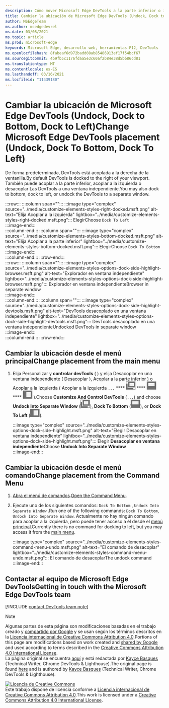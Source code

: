 ```yaml
---
description: Cómo mover Microsoft Edge DevTools a la parte inferior o izquierda de la ventanilla, o a una ventana independiente.
title: Cambiar la ubicación de Microsoft Edge DevTools (Undock, Dock to Bottom, Dock to Left)
author: MSEdgeTeam
ms.author: msedgedevrel
ms.date: 03/08/2021
ms.topic: article
ms.prod: microsoft-edge
keywords: Microsoft Edge, desarrollo web, herramientas F12, DevTools
ms.openlocfilehash: 8fabeaf6d972badd08ab85486913ef17f54bcf67
ms.sourcegitcommit: 4b9fb5c1176fdaa5e3c60af2b84e38d5bb86cd81
ms.translationtype: MT
ms.contentlocale: es-ES
ms.lasthandoff: 03/16/2021
ms.locfileid: "11439180"
---
```

<!-- Copyright Kayce Basques 

   Licensed under the Apache License, Version 2.0 (the "License");
   you may not use this file except in compliance with the License.
   You may obtain a copy of the License at

       https://www.apache.org/licenses/LICENSE-2.0

   Unless required by applicable law or agreed to in writing, software
   distributed under the License is distributed on an "AS IS" BASIS,
   WITHOUT WARRANTIES OR CONDITIONS OF ANY KIND, either express or implied.
   See the License for the specific language governing permissions and
   limitations under the License.  -->

# <a name="change-microsoft-edge-devtools-placement-undock-dock-to-bottom-dock-to-left"></a><span data-ttu-id="42af4-104">Cambiar la ubicación de Microsoft Edge DevTools (Undock, Dock to Bottom, Dock to Left)</span><span class="sxs-lookup"><span data-stu-id="42af4-104">Change Microsoft Edge DevTools placement (Undock, Dock To Bottom, Dock To Left)</span></span>  

<span data-ttu-id="42af4-105">De forma predeterminada, DevTools está acoplada a la derecha de la ventanilla.</span><span class="sxs-lookup"><span data-stu-id="42af4-105">By default DevTools is docked to the right of your viewport.</span></span>  <span data-ttu-id="42af4-106">También puede acoplar a la parte inferior, acoplar a la izquierda o desacoplar Las DevTools a una ventana independiente.</span><span class="sxs-lookup"><span data-stu-id="42af4-106">You may also dock to bottom, dock to left, or undock the DevTools to a separate window.</span></span>  

:::row:::
   :::column span="":::
      :::image type="complex" source="../media/customize-elements-styles-right-docked.msft.png" alt-text="Elija Acoplar a la izquierda" lightbox="../media/customize-elements-styles-right-docked.msft.png":::
         <span data-ttu-id="42af4-108">Elegir</span><span class="sxs-lookup"><span data-stu-id="42af4-108">Choose</span></span> `Dock To Left`  
      :::image-end:::  
   :::column-end:::
   :::column span="":::
      :::image type="complex" source="../media/customize-elements-styles-bottom-docked.msft.png" alt-text="Elija Acoplar a la parte inferior" lightbox="../media/customize-elements-styles-bottom-docked.msft.png":::
         <span data-ttu-id="42af4-110">Elegir</span><span class="sxs-lookup"><span data-stu-id="42af4-110">Choose</span></span> `Dock To Bottom`  
      :::image-end:::  
   :::column-end:::
:::row-end:::  
:::row:::
   :::column span="":::
      :::image type="complex" source="../media/customize-elements-styles-options-dock-side-highlight-browser.msft.png" alt-text="Explorador en ventana independiente" lightbox="../media/customize-elements-styles-options-dock-side-highlight-browser.msft.png":::
         <span data-ttu-id="42af4-112">Explorador en ventana independiente</span><span class="sxs-lookup"><span data-stu-id="42af4-112">Browser in separate window</span></span>  
      :::image-end:::  
   :::column-end:::
   :::column span="":::
      :::image type="complex" source="../media/customize-elements-styles-options-dock-side-highlight-devtools.msft.png" alt-text="DevTools desacoplado en una ventana independiente" lightbox="../media/customize-elements-styles-options-dock-side-highlight-devtools.msft.png":::
         <span data-ttu-id="42af4-114">DevTools desacoplado en una ventana independiente</span><span class="sxs-lookup"><span data-stu-id="42af4-114">Undocked DevTools in separate window</span></span>  
      :::image-end:::  
   :::column-end:::
:::row-end:::  

## <a name="change-placement-from-the-main-menu"></a><span data-ttu-id="42af4-115">Cambiar la ubicación desde el menú principal</span><span class="sxs-lookup"><span data-stu-id="42af4-115">Change placement from the main menu</span></span>  

1.  <span data-ttu-id="42af4-116">Elija Personalizar y **controlar devTools** \( \) y elija Desacoplar en una ventana independiente \( Desacoplar \), Acoplar a la parte inferior \) o Acoplar a la izquierda \( Acoplar a la izquierda `...` \*\*\*\* ![ ](../media/undock-icon.msft.png) \*\*\*\* ![ ](../media/bottom-icon.msft.png) \*\*\*\* ![ ](../media/left-icon.msft.png) \).</span><span class="sxs-lookup"><span data-stu-id="42af4-116">Choose **Customize And Control DevTools** \(`...`\) and choose **Undock Into Separate Window** \(![Undock](../media/undock-icon.msft.png)\), **Dock To Bottom** \(![Dock To Bottom](../media/bottom-icon.msft.png)\), or **Dock To Left** \(![Dock To Left](../media/left-icon.msft.png)\).</span></span>  
    
    :::image type="complex" source="../media/customize-elements-styles-options-dock-side-highlight.msft.png" alt-text="Elegir Desacoplar en ventana independiente" lightbox="../media/customize-elements-styles-options-dock-side-highlight.msft.png":::
       <span data-ttu-id="42af4-118">Elegir **Desacoplar en ventana independiente**</span><span class="sxs-lookup"><span data-stu-id="42af4-118">Choose **Undock Into Separate Window**</span></span>  
    :::image-end:::  
    
## <a name="change-placement-from-the-command-menu"></a><span data-ttu-id="42af4-119">Cambiar la ubicación desde el menú comando</span><span class="sxs-lookup"><span data-stu-id="42af4-119">Change placement from the Command Menu</span></span>  

1.  <span data-ttu-id="42af4-120">[Abra el menú de comandos][DevtoolsCommandMenu].</span><span class="sxs-lookup"><span data-stu-id="42af4-120">[Open the Command Menu][DevtoolsCommandMenu].</span></span>  
1.  <span data-ttu-id="42af4-121">Ejecute uno de los siguientes comandos: `Dock To Bottom` , `Undock Into Separate Window` .</span><span class="sxs-lookup"><span data-stu-id="42af4-121">Run one of the following commands: `Dock To Bottom`, `Undock Into Separate Window`.</span></span>  <span data-ttu-id="42af4-122">Actualmente no hay ningún comando para acoplar a la izquierda, pero puede tener acceso a él desde el [menú principal](#change-placement-from-the-main-menu).</span><span class="sxs-lookup"><span data-stu-id="42af4-122">Currently there is no command for docking to left, but you may access it from the [main menu](#change-placement-from-the-main-menu).</span></span>  
    
    :::image type="complex" source="../media/customize-elements-styles-command-menu-undo.msft.png" alt-text="El comando de desacoplar" lightbox="../media/customize-elements-styles-command-menu-undo.msft.png":::
       <span data-ttu-id="42af4-124">El comando de desacoplar</span><span class="sxs-lookup"><span data-stu-id="42af4-124">The undock command</span></span>  
    :::image-end:::  
    
## <a name="getting-in-touch-with-the-microsoft-edge-devtools-team"></a><span data-ttu-id="42af4-125">Contactar al equipo de Microsoft Edge DevTools</span><span class="sxs-lookup"><span data-stu-id="42af4-125">Getting in touch with the Microsoft Edge DevTools team</span></span>  

[!INCLUDE [contact DevTools team note](../includes/contact-devtools-team-note.md)]  

<!-- links -->  

[DevtoolsCommandMenu]: ../command-menu/index.md "Ejecute comandos con el menú Comando de Microsoft Edge DevTools | Microsoft Docs"  

> [!NOTE]
> <span data-ttu-id="42af4-127">Algunas partes de esta página son modificaciones basadas en el trabajo creado y [compartido por Google][GoogleSitePolicies] y se usan según los términos descritos en la [Licencia internacional de Creative Commons Attribution 4.0][CCA4IL].</span><span class="sxs-lookup"><span data-stu-id="42af4-127">Portions of this page are modifications based on work created and [shared by Google][GoogleSitePolicies] and used according to terms described in the [Creative Commons Attribution 4.0 International License][CCA4IL].</span></span>  
> <span data-ttu-id="42af4-128">La página original se encuentra [aquí](https://developers.google.com/web/tools/chrome-devtools/customize/placement) y está redactada por [Kayce Basques][KayceBasques] \(Technical Writer, Chrome DevTools \& Lighthouse\).</span><span class="sxs-lookup"><span data-stu-id="42af4-128">The original page is found [here](https://developers.google.com/web/tools/chrome-devtools/customize/placement) and is authored by [Kayce Basques][KayceBasques] \(Technical Writer, Chrome DevTools \& Lighthouse\).</span></span>  

[![Licencia de Creative Commons][CCby4Image]][CCA4IL]  
<span data-ttu-id="42af4-130">Este trabajo dispone de licencia conforme a [Licencia internacional de Creative Commons Attribution 4.0][CCA4IL].</span><span class="sxs-lookup"><span data-stu-id="42af4-130">This work is licensed under a [Creative Commons Attribution 4.0 International License][CCA4IL].</span></span>  

[CCA4IL]: https://creativecommons.org/licenses/by/4.0  
[CCby4Image]: https://i.creativecommons.org/l/by/4.0/88x31.png  
[GoogleSitePolicies]: https://developers.google.com/terms/site-policies  
[KayceBasques]: https://developers.google.com/web/resources/contributors/kaycebasques  
